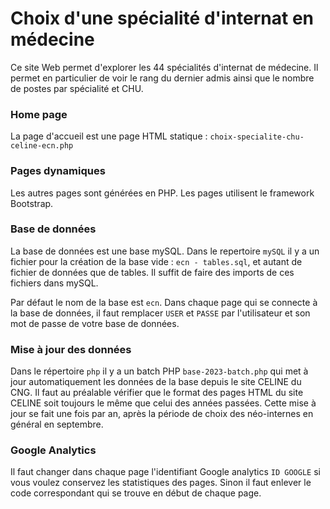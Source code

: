 # Choix d'une spécialité d'internat en médecine
Ce site Web permet d'explorer les 44 spécialités d'internat de médecine. Il permet en particulier de voir le rang du dernier admis ainsi que le nombre de postes par spécialité et CHU.
### Home page
La page d'accueil est une page HTML statique : `choix-specialite-chu-celine-ecn.php`
### Pages dynamiques
Les autres pages sont générées en PHP.
Les pages utilisent le framework Bootstrap.
### Base de données
La base de données est une base mySQL. Dans le repertoire `mySQL` il y a un fichier pour la création de la base vide : `ecn - tables.sql`, et autant de fichier de données que de tables. Il suffit de faire des imports de ces fichiers dans mySQL.

Par défaut le nom de la base est `ecn`. Dans chaque page qui se connecte à la base de données, il faut remplacer `USER` et `PASSE` par l'utilisateur et son mot de passe de votre base de données.
### Mise à jour des données
Dans le répertoire `php` il y a un batch PHP `base-2023-batch.php` qui met à jour automatiquement les données de la base depuis le site CELINE du CNG. Il faut au préalable vérifier que le format des pages HTML du site CELINE soit toujours le même que celui des années passées. Cette mise à jour se fait une fois par an, après la période de choix des néo-internes en général en septembre.
### Google Analytics
Il faut changer dans chaque page l'identifiant Google analytics `ID GOOGLE` si vous voulez conservez les statistiques des pages. Sinon il faut enlever le code correspondant qui se trouve en début de chaque page.